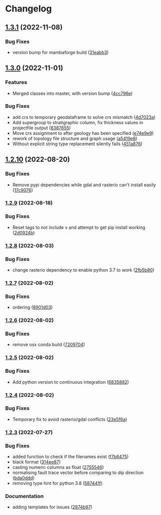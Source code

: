 # Changelog

## [1.3.1](https://github.com/Loop3D/map2loop-2/compare/1.3.0...1.3.1) (2022-11-08)


### Bug Fixes

* version bump for mambaforge build ([31eabb3](https://github.com/Loop3D/map2loop-2/commit/31eabb37eab016b30d918d8793f159769fa4313c))

## [1.3.0](https://github.com/Loop3D/map2loop-2/compare/v1.2.10...1.3.0) (2022-11-01)


### Features

* Merged classes into master, with version bump ([4cc796e](https://github.com/Loop3D/map2loop-2/commit/4cc796e38abcc4d7be4a641b64da54b17e637eed))


### Bug Fixes

* add crs to temporary geodataframe to solve crs mismatch ([4d7023a](https://github.com/Loop3D/map2loop-2/commit/4d7023aa45265b5b729d5cea573fe955103ba6e3))
* Add supergroup to stratigraphic column, fix thickness values in projectfile output ([8387655](https://github.com/Loop3D/map2loop-2/commit/83876550293d0143d6dac0914d67807e93343bad))
* Move crs assignment to after geology has been specified ([e74e9e9](https://github.com/Loop3D/map2loop-2/commit/e74e9e91918571b227ed368e8ef21b21f3906fe7))
* rework of topology file structure and graph usage ([a5419e8](https://github.com/Loop3D/map2loop-2/commit/a5419e8d8f70a5dbd41db4fd842a0127b52b89aa))
* Without explicit string type replacement silently fails ([451a876](https://github.com/Loop3D/map2loop-2/commit/451a876b9c3549e49d3f3f9691d87c2ee595ddd0))

## [1.2.10](https://github.com/Loop3D/map2loop-2/compare/v1.2.9...v1.2.10) (2022-08-20)


### Bug Fixes

* Remove pypi dependencies while gdal and rasterio can't install easily ([17c9076](https://github.com/Loop3D/map2loop-2/commit/17c9076d11e104e24ab79aa777c69e951f0c058c))

### [1.2.9](https://www.github.com/Loop3D/map2loop-2/compare/v1.2.8...v1.2.9) (2022-08-18)


### Bug Fixes

* Reset tags to not include v and attempt to get pip install working ([2d0924b](https://www.github.com/Loop3D/map2loop-2/commit/2d0924b4127e7e659e99a2c3258b5cb983e28bd0))

### [1.2.8](https://www.github.com/Loop3D/map2loop-2/compare/v1.2.7...v1.2.8) (2022-08-03)


### Bug Fixes

* change rasterio dependency to enable python 3.7 to work ([2fb5b80](https://www.github.com/Loop3D/map2loop-2/commit/2fb5b80ad9c86afae9b3d79fef2acfceea4e0d43))

### [1.2.7](https://www.github.com/Loop3D/map2loop-2/compare/v1.2.6...v1.2.7) (2022-08-02)


### Bug Fixes

* ordering ([8901d03](https://www.github.com/Loop3D/map2loop-2/commit/8901d0306ba9c1659869662449af76ae521aa324))

### [1.2.6](https://www.github.com/Loop3D/map2loop-2/compare/v1.2.5...v1.2.6) (2022-08-02)


### Bug Fixes

* remove osx conda build ([7209704](https://www.github.com/Loop3D/map2loop-2/commit/72097049f479714c9c3e73941bb978e4523977b4))

### [1.2.5](https://www.github.com/Loop3D/map2loop-2/compare/v1.2.4...v1.2.5) (2022-08-02)


### Bug Fixes

* Add python version to continuous integration ([6835882](https://www.github.com/Loop3D/map2loop-2/commit/6835882ab1f3723e016ed7fd4bee71419be996fc))

### [1.2.4](https://www.github.com/Loop3D/map2loop-2/compare/v1.2.3...v1.2.4) (2022-08-02)


### Bug Fixes

* Temporary fix to avoid rasterio/gdal conflicts ([23e5f6a](https://www.github.com/Loop3D/map2loop-2/commit/23e5f6a9fce11281add61161fb0d6637b37d1da9))

### [1.2.3](https://www.github.com/Loop3D/map2loop-2/compare/v1.2.2...v1.2.3) (2022-07-27)


### Bug Fixes

* added function to check if the filenames exist ([f7b6475](https://www.github.com/Loop3D/map2loop-2/commit/f7b6475333a74895644a3f6b19dcb3bd750f5fc0))
* black format ([314ee87](https://www.github.com/Loop3D/map2loop-2/commit/314ee87f5f8a266ac2ab724f0b3faff2bb89e20d))
* casting numeric columns as float ([2755546](https://www.github.com/Loop3D/map2loop-2/commit/275554669d70c5319d81fd58c1afd2497d02685c))
* normalising fault trace vector before comparing to dip direction ([bda0ddd](https://www.github.com/Loop3D/map2loop-2/commit/bda0dddfd6d4dee0cc6b347d62ac08da540671db))
* removing type hint for python 3.8 ([587441f](https://www.github.com/Loop3D/map2loop-2/commit/587441fb87b7fdf34ef6abe66cc1b771cf0d94c8))


### Documentation

* adding templates for issues ([2874b97](https://www.github.com/Loop3D/map2loop-2/commit/2874b97feb883078a5e7af7a8a86fd78ec76bada))
